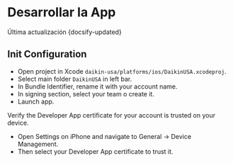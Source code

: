 # Desarrollar la App
<div class="lastUpdated">Última actualización {docsify-updated}</div>

## Init Configuration

* Open project in Xcode `daikin-usa/platforms/ios/DaikinUSA.xcodeproj`.
* Select main folder `DaikinUSA` in left bar.
* In Bundle Identifier, rename it with your account name.
* In signing section, select your team o create it.
* Launch app.

Verify the Developer App certificate for your account is trusted on your device.
* Open Settings on iPhone and navigate to General -> Device Management.
* Then select your Developer App certificate to trust it.
